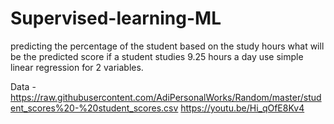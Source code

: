 # Supervised-learning-ML

predicting the percentage of the student based on the study hours
what will be the predicted score if a student studies 9.25 hours a day
use simple linear regression for 2 variables.

Data - https://raw.githubusercontent.com/AdiPersonalWorks/Random/master/student_scores%20-%20student_scores.csv
https://youtu.be/Hi_qOfE8Kv4
